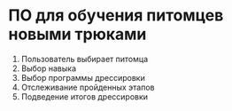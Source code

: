 # ПО для обучения питомцев новыми трюками
1. Пользователь выбирает питомца
2. Выбор навыка
3. Выбор программы дрессировки
4. Отслеживание пройденных этапов
5. Подведение итогов дрессировки
